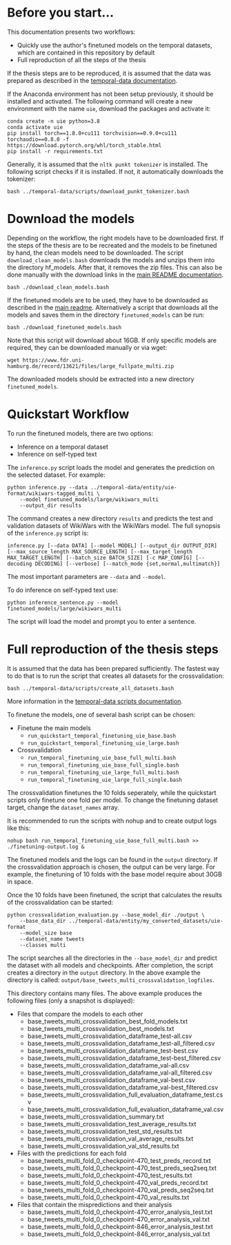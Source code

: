 # Before you start...

This documentation presents two workflows:
* Quickly use the author's finetuned models on the temporal datasets, which are contained in this repository by default
* Full reproduction of all the steps of the thesis

If the thesis steps are to be reproduced, it is assumed that the data was prepared as described in the [temporal-data documentation](../temporal-data/).

If the Anaconda environment has not been setup previously, it should be installed and activated.
The following command will create a new environment with the name ``uie``, download the packages and activate it:

```
conda create -n uie python=3.8
conda activate uie
pip install torch==1.8.0+cu111 torchvision==0.9.0+cu111 torchaudio==0.8.0 -f https://download.pytorch.org/whl/torch_stable.html
pip install -r requirements.txt
```

Generally, it is assumed that the ``nltk punkt tokenizer`` is installed.
The following script checks if it is installed.
If not, it automatically downloads the tokenizer:

```
bash ../temporal-data/scripts/download_punkt_tokenizer.bash
```





# Download the models

Depending on the workflow, the right models have to be downloaded first.
If the steps of the thesis are to be recreated and the models to be finetuned by hand, the clean models need to be downloaded.
The script ``download_clean_models.bash`` downloads the models and unzips them into the directory hf_models.
After that, it removes the zip files.
This can also be done manually with the download links in the [main README documentation](..#clean-uie-models).

```
bash ./download_clean_models.bash    
```

If the finetuned models are to be used, they have to be downloaded as described in the [main readme](..#uie-models).
Alternatively a script that downloads all the models and saves them in the directory ``finetuned_models`` can be run:

```
bash ./download_finetuned_models.bash
```

Note that this script will download about 16GB.
If only specific models are required, they can be downloaded manually or via wget:

```
wget https://www.fdr.uni-hamburg.de/record/13621/files/large_fullpate_multi.zip
```

The downloaded models should be extracted into a new directory ``finetuned_models``.





# Quickstart Workflow

To run the finetuned models, there are two options:
* Inference on a temporal dataset
* Inference on self-typed text

The ``inference.py`` script loads the model and generates the prediction on the selected dataset.
For example:

```
python inference.py --data ../temporal-data/entity/uie-format/wikiwars-tagged_multi \
    --model finetuned_models/large/wikiwars_multi
    --output_dir results
```

The command creates a new directory ``results`` and predicts the test and validation datasets of WikiWars with the WikiWars model.
The full synopsis of the ``inference.py`` script is:

```
inference.py [--data DATA] [--model MODEL] [--output_dir OUTPUT_DIR] [--max_source_length MAX_SOURCE_LENGTH] [--max_target_length MAX_TARGET_LENGTH] [--batch_size BATCH_SIZE] [-c MAP_CONFIG] [--decoding DECODING] [--verbose] [--match_mode {set,normal,multimatch}]
```

The most important parameters are ``--data`` and ``--model``.

To do inference on self-typed text use:

```
python inference_sentence.py --model finetuned_models/large/wikiwars_multi
```

The script will load the model and prompt you to enter a sentence.





# Full reproduction of the thesis steps

It is assumed that the data has been prepared sufficiently.
The fastest way to do that is to run the script that creates all datasets for the crossvalidation:

```
bash ../temporal-data/scripts/create_all_datasets.bash 
```

More information in the [temporal-data scripts documentation](../temporal-data/scripts/).

To finetune the models, one of several bash script can be chosen:
* Finetune the main models
    * ``run_quickstart_temporal_finetuning_uie_base.bash``
    * ``run_quickstart_temporal_finetuning_uie_large.bash``
* Crossvalidation
    * ``run_temporal_finetuning_uie_base_full_multi.bash``
    * ``run_temporal_finetuning_uie_base_full_single.bash``
    * ``run_temporal_finetuning_uie_large_full_multi.bash``
    * ``run_temporal_finetuning_uie_large_full_single.bash``

The crossvalidation finetunes the 10 folds seperately, while the quickstart scripts only finetune one fold per model.
To change the finetuning dataset target, change the ``dataset_names`` array.

It is recommended to run the scripts with nohup and to create output logs like this:

```
nohup bash run_temporal_finetuning_uie_base_full_multi.bash >> ./finetuning-output.log &
```

The finetuned models and the logs can be found in the ``output`` directory.
If the crossvalidation approach is chosen, the output can be very large.
For example, the finetuning of 10 folds with the base model require about 30GB in space.

Once the 10 folds have been finetuned, the script that calculates the results of the crossvalidation can be started:

```
python crossvalidation_evaluation.py --base_model_dir ./output \
    --base_data_dir ../temporal-data/entity/my_converted_datasets/uie-format
    --model_size base
    --dataset_name tweets
    --classes multi
```

The script searches all the directories in the ``--base_model_dir`` and predict the dataset with all models and checkpoints.
After completion, the script creates a directory in the ``output`` directory.
In the above example the directory is called: ``output/base_tweets_multi_crossvalidation_logfiles``.

This directory contains many files.
The above example produces the following files (only a snapshot is displayed):

* Files that compare the models to each other
    * base_tweets_multi_crossvalidation_best_fold_models.txt
    * base_tweets_multi_crossvalidation_best_models.txt
    * base_tweets_multi_crossvalidation_dataframe_test-all.csv
    * base_tweets_multi_crossvalidation_dataframe_test-all_filtered.csv
    * base_tweets_multi_crossvalidation_dataframe_test-best.csv
    * base_tweets_multi_crossvalidation_dataframe_test-best_filtered.csv
    * base_tweets_multi_crossvalidation_dataframe_val-all.csv
    * base_tweets_multi_crossvalidation_dataframe_val-all_filtered.csv
    * base_tweets_multi_crossvalidation_dataframe_val-best.csv
    * base_tweets_multi_crossvalidation_dataframe_val-best_filtered.csv
    * base_tweets_multi_crossvalidation_full_evaluation_dataframe_test.csv
    * base_tweets_multi_crossvalidation_full_evaluation_dataframe_val.csv
    * base_tweets_multi_crossvalidation_summary.txt
    * base_tweets_multi_crossvalidation_test_average_results.txt
    * base_tweets_multi_crossvalidation_test_std_results.txt
    * base_tweets_multi_crossvalidation_val_average_results.txt
    * base_tweets_multi_crossvalidation_val_std_results.txt
* Files with the predictions for each fold
    * base_tweets_multi_fold_0_checkpoint-470_test_preds_record.txt
    * base_tweets_multi_fold_0_checkpoint-470_test_preds_seq2seq.txt
    * base_tweets_multi_fold_0_checkpoint-470_test_results.txt
    * base_tweets_multi_fold_0_checkpoint-470_val_preds_record.txt
    * base_tweets_multi_fold_0_checkpoint-470_val_preds_seq2seq.txt
    * base_tweets_multi_fold_0_checkpoint-470_val_results.txt
* Files that contain the mispredictions and their analysis
    * base_tweets_multi_fold_0_checkpoint-470_error_analysis_test.txt
    * base_tweets_multi_fold_0_checkpoint-470_error_analysis_val.txt
    * base_tweets_multi_fold_0_checkpoint-846_error_analysis_test.txt
    * base_tweets_multi_fold_0_checkpoint-846_error_analysis_val.txt
